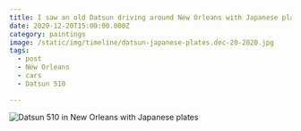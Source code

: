 ```yaml
---
title: I saw an old Datsun driving around New Orleans with Japanese plates.
date: 2020-12-20T15:00:00.000Z
category: paintings
image: /static/img/timeline/datsun-japanese-plates.dec-20-2020.jpg
tags:
  - post 
  - New Orleans
  - cars
  - Datsun 510

---
```


![Datsun 510 in New Orleans with Japanese plates](/static/img/timeline/datsun-japanese-plates.dec-20-2020.jpg "Datsun 510 in New Orleans with Japanese plates")

